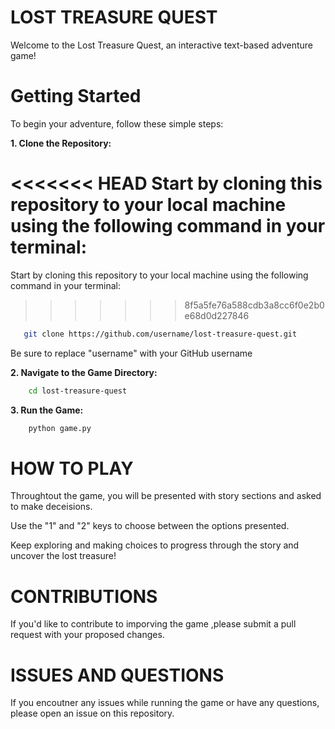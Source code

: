 # **LOST TREASURE QUEST**

Welcome to the Lost Treasure Quest, an interactive text-based adventure game!

# **Getting Started**

To begin your adventure, follow these simple steps:

**1. Clone the Repository:**
 
<<<<<<< HEAD
	Start by cloning this repository to your local machine using the following command in your terminal:
=======
Start by cloning this repository to your local machine using the following command in your terminal:
>>>>>>> 8f5a5fe76a588cdb3a8cc6f0e2b0e68d0d227846

```bash
   git clone https://github.com/username/lost-treasure-quest.git
```
Be sure to replace "username" with your GitHub username

**2. Navigate to the Game Directory:**

```bash
    cd lost-treasure-quest
```

**3. Run the Game:**

```bash
    python game.py
```

# **HOW TO PLAY**


Throughtout the game, you will be presented with story sections and asked to make deceisions.

Use the "1" and "2" keys to choose between the options presented.

Keep exploring and making choices to progress through the story and uncover the lost treasure!


# **CONTRIBUTIONS**

If you'd like to contribute to imporving the game ,please submit a pull request with your proposed changes.

# **ISSUES AND QUESTIONS**

If you encoutner any issues while running the game or have any questions, please open an issue on this repository.



